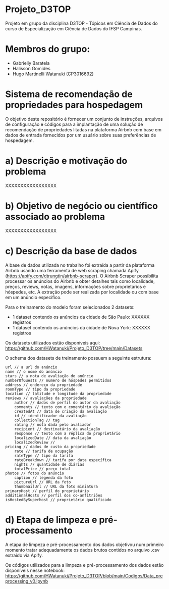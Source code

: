 # Projeto_D3TOP
Projeto em grupo da disciplina D3TOP - Tópicos em Ciência de Dados do curso de Especialização em Ciência de Dados do IFSP Campinas.

# Membros do grupo: 
- Gabrielly Baratela
- Halisson Gomides
- Hugo Martinelli Watanuki (CP3016692)

# Sistema de recomendação de propriedades para hospedagem
O objetivo deste repositório é fornecer um conjunto de instruções, arquivos de configuração e códigos para a implantação de uma solução de recomendação de propriedades litadas na plataforma Airbnb com base em dados de entrada fornecidos por um usuário sobre suas preferências de hospedagem. 

# a) Descrição e motivação do problema
XXXXXXXXXXXXXXXXX

# b) Objetivo de negócio ou científico associado ao problema
XXXXXXXXXXXXXXXXX

# c) Descrição da base de dados
A base de dados utilizada no trabalho foi extraída a partir da plataforma Airbnb usando uma ferramenta de web scraping chamada Apify (https://apify.com/dtrungtin/airbnb-scraper). O Airbnb Scraper possibilita processar os anúncios do Airbnb e obter detalhes tais como localidade, preços, reviews, notas, imagens, informações sobre proprietários e hóspedes, etc. A extração pode ser realizada por localidade ou com base em um anúncio específico.

Para o treinamento do modelo foram selecionados 2 datasets:
- 1 dataset contendo os anúncios da cidade de São Paulo: XXXXXX registros
- 1 dataset contendo os anúncios da cidade de Nova York: XXXXXX registros

Os datasets utilizados estão disponíveis aqui: https://github.com/HWatanuki/Projeto_D3TOP/tree/main/Datasets

O schema dos datasets de treinamento possuem a seguinte estrutura:

    url // a url do anúncio
    name // o nome do anúncio
    stars // a nota de avaliação do anúncio
    numberOfGuests // numero de hóspedes permitidos
    address // endereço da propriedade
    roomType // tipo da propriedade
    location // latitude e longitude da propriedade
    reviews // avaliações da propriedade
        author // dados de perfil do autor da avaliação
        comments // texto com o comentário da avaliação
        createdAt // data de criação da avaliação
        id // identificador da avaliação
        collectionTag // tag
        rating // nota dada pelo avaliador
        recipient // destinatário da avaliação
        response // texto com a réplica do proprietário
        localizedDate // data da avaliação
        localizedReview //
    pricing // dados de custo da propriedade
        rate // tarifa de ocupação
        rateType // tipo da tarifa
        rateBreakdown // tarifa por data específica
        nights // quantidade de diárias
        totalPrice // preço total
    photos // fotos do anúncio
        caption // legenda da foto
        pictureUrl // URL da foto
        thumbnailUrl // URL da foto miniatura
    primaryHost // perfil do proprietário
    additionalHosts // perfil dos co-anfitriões
    isHostedBySuperhost // proprietário qualificado

# d) Etapa de limpeza e pré-processamento
A etapa de limpeza e pré-processamento dos dados objetivou num primeiro momento tratar adequadamente os dados brutos contidos no arquivo .csv extraído via Apify.

Os códigos utilizados para a limpeza e pré-processamento dos dados estão disponíveis nesse notebook: https://github.com/HWatanuki/Projeto_D3TOP/blob/main/Codigos/Data_preprocessing_v0.ipynb






